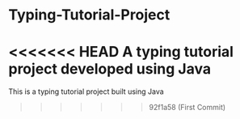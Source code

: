 # Typing-Tutorial-Project
<<<<<<< HEAD
A typing tutorial project developed using Java
=======
This is a typing tutorial project built using Java
>>>>>>> 92f1a58 (First Commit)
